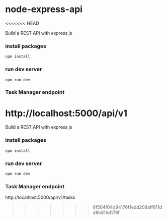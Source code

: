 # node-express-api
<<<<<<< HEAD

<p>Build a REST API with express js</p>

### install packages

`npm install`

### run dev server

`npm run dev `

### Task Manager endpoint

http://localhost:5000/api/v1
=======
<p>Build a REST API with express js</p>

### install packages
`
npm install
`
### run dev server
`
npm run dev 
`
### Task Manager endpoint
http://localhost:5000/api/v1/tasks
>>>>>>> 6f504f04d94176f1edd208aff811dd8b816d179f
